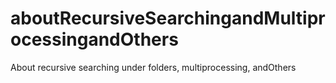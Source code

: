 # aboutRecursiveSearchingandMultiprocessingandOthers
About recursive searching under folders, multiprocessing, andOthers
